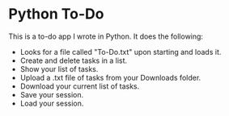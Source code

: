 # Python To-Do

This is a to-do app I wrote in Python. It does the following:
  * Looks for a file called "To-Do.txt" upon starting and loads it.
  * Create and delete tasks in a list.
  * Show your list of tasks.
  * Upload a .txt file of tasks from your Downloads folder.
  * Download your current list of tasks.
  * Save your session.
  * Load your session.
